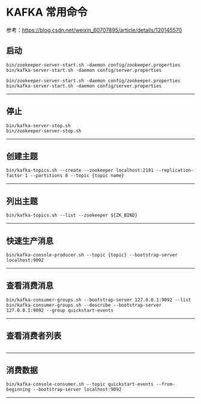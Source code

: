 # KAFKA 常用命令
参考：https://blog.csdn.net/weixin_60707895/article/details/120145570
## 启动
```
bin/zookeeper-server-start.sh -daemon config/zookeeper.properties 
bin/kafka-server-start.sh -daemon config/server.properties 

bin/zookeeper-server-start.sh -daemon config/zookeeper.properties 
bin/kafka-server-start.sh -daemon config/server.properties 
```
***

## 停止
```
bin/kafka-server-stop.sh 
bin/zookeeper-server-stop.sh 
```

***
## 创建主题
```
bin/kafka-topics.sh --create --zookeeper localhost:2181 --replication-factor 1 --partitions 8 --topic {topic name}
```
***
## 列出主题
```
bin/kafka-topics.sh --list --zookeeper ${ZK_BIND}
```
***
## 快速生产消息
```
bin/kafka-console-producer.sh --topic {topic} --bootstrap-server localhost:9092
```
***
## 查看消费消息
```
bin/kafka-consumer-groups.sh --bootstrap-server 127.0.0.1:9092 --list
bin/kafka-consumer-groups.sh --describe --bootstrap-server 127.0.0.1:9092 --group quickstart-events
```
***
## 查看消费者列表
```

```
***
## 消费数据
```
bin/kafka-console-consumer.sh --topic quickstart-events --from-beginning --bootstrap-server localhost:9092
```
***

